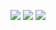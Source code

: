 
![](http://github-profile-summary-cards.vercel.app/api/cards/profile-details?username=kazu-321&theme=dark)
![](http://github-profile-summary-cards.vercel.app/api/cards/repos-per-language?username=kazu-321&theme=dark)
![](http://github-profile-summary-cards.vercel.app/api/cards/most-commit-language?username=kazu-321&theme=dark)
